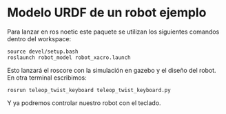 # Modelo URDF de un robot ejemplo 

Para lanzar en ros noetic este paquete se utilizan los siguientes comandos dentro del workspace:

	source devel/setup.bash
	roslaunch robot_model robot_xacro.launch

Esto lanzará el roscore con la simulación en gazebo y el diseño del robot. En otra terminal escribimos:

	rosrun teleop_twist_keyboard teleop_twist_keyboard.py

Y ya podremos controlar nuestro robot con el teclado.
